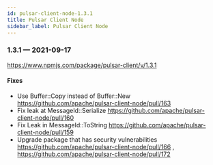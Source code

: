 ```yaml
---
id: pulsar-client-node-1.3.1
title: Pulsar Client Node
sidebar_label: Pulsar Client Node
---
```


### 1.3.1 &mdash; 2021-09-17 <a id="1.3.1"></a>
https://www.npmjs.com/package/pulsar-client/v/1.3.1

#### Fixes
* Use Buffer::Copy instead of Buffer::New https://github.com/apache/pulsar-client-node/pull/163
* Fix leak at MessageId::Serialize https://github.com/apache/pulsar-client-node/pull/160
* Fix Leak in MessageId::ToString  https://github.com/apache/pulsar-client-node/pull/159
* Upgrade package that has security vulnerabilities  https://github.com/apache/pulsar-client-node/pull/166 , https://github.com/apache/pulsar-client-node/pull/172